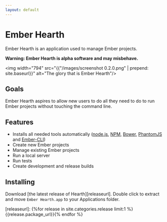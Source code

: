 ```yaml
---
layout: default
---
```

# Ember Hearth
Ember Hearth is an application used to manage Ember projects.

**Warning: Ember Hearth is alpha software and may misbehave.**

<img width="794" src="{{"/images/screenshot 0.2.0.png" | prepend: site.baseurl}}" alt="The glory that is Ember Hearth"/>

## Goals
Ember Hearth aspires to allow new users to do all they need to do to run Ember projects without touching the command line.

## Features
* Installs all needed tools automatically ([node.js](http://nodejs.org), [NPM](http://npmjs.com), [Bower](http://bower.io), [PhantomJS](http://phantomjs.org) and [Ember-CLI](http://ember-cli.com))
* Create new Ember projects
* Manage existing Ember projects
* Run a local server
* Run tests
* Create development and release builds

## Installing
Download [the latest release of Hearth][releaseurl]. Double click to extract and move `Ember Hearth.app` to your Applications folder.

[releaseurl]: {%for release in site.categories.release limit:1 %}{{release.package_url}}{% endfor %}
